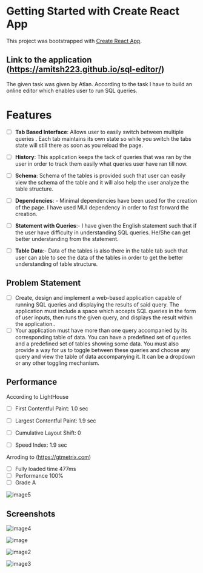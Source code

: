 # Getting Started with Create React App

This project was bootstrapped with [Create React App](https://github.com/facebook/create-react-app).

## Link to the application (https://amitsh223.github.io/sql-editor/)
The given task was given by Atlan. According to the task I have to build an online editor which enables user to run SQL queries. 

#  Features

 - [ ] **Tab Based Interface**: Allows user to easily switch between multiple queries . Each tab maintains its own state so while you switch the tabs state will still there as soon as you reload the page.
 - [ ] **History**: This application keeps the tack of queries that was ran by the user in order to track them easily what queries user have ran till now.
 - [ ] **Schema**: Schema of the tables is provided such that user can easily view the schema of the table and it will also help the user analyze the table structure.
 - [ ] **Dependencies**: - Minimal dependencies have been used for the creation of the page. I have used MUI dependency in order to fast forward the creation.
 - [ ] **Statement with Queries**:- I have given the English statement such that if the user have difficulty in understanding SQL queries. He/She can get better understanding from the statement.
 - [ ] **Table Data**:- Data of the tables is also there in the table tab such that user can able to see the data of the tables in order to get the better understanding of table structure.


## Problem Statement
- [ ] Create, design and implement a web-based application capable of running SQL queries and displaying the results of said query. The application must include a space which accepts SQL queries in the form of user inputs, then runs the given query, and displays the result within the application..
- [ ] Your application must have more than one query accompanied by its corresponding table of data. You can have a predefined set of queries and a predefined set of tables showing some data. You must also provide a way for us to toggle between these queries and choose any query and view the table of data accompanying it. It can be a dropdown or any other toggling mechanism.

## Performance
According to LightHouse
 - [ ] First Contentful Paint: 1.0 sec
 - [ ] Largest Contentful Paint: 1.9 sec
 - [ ] Cumulative Layout Shift: 0
 - [ ] Speed Index: 1.9 sec
 
 
Arroding to (https://gtmetrix.com)
 - [ ] Fully loaded time  477ms
 - [ ] Performance 100%
 - [ ] Grade A

 ![image5](https://github.com/amitsh223/images/assets/56124211/5f4e4e89-e40d-4256-bd58-11b0066794a4)


 ## Screenshots
![image4](https://github.com/amitsh223/images/assets/56124211/e0e5fbc7-4405-4f33-8137-61a673a5e2e0)

![image](https://github.com/amitsh223/images/assets/56124211/087f7b61-7ed0-4cde-99b5-ba686a397f5b)

![image2](https://github.com/amitsh223/images/assets/56124211/c74c3061-24b6-4780-89c6-97c2b82691e0)

![image3](https://github.com/amitsh223/images/assets/56124211/68bcb78d-6df0-4adf-9fe0-ca95c61e2ef4)




<!-- ## Available Scripts

In the project directory, you can run:

### `npm start`

Runs the app in the development mode.\
Open [http://localhost:3000](http://localhost:3000) to view it in your browser.

The page will reload when you make changes.\
You may also see any lint errors in the console.

### `npm test`

Launches the test runner in the interactive watch mode.\
See the section about [running tests](https://facebook.github.io/create-react-app/docs/running-tests) for more information.

### `npm run build`

Builds the app for production to the `build` folder.\
It correctly bundles React in production mode and optimizes the build for the best performance.

The build is minified and the filenames include the hashes.\
Your app is ready to be deployed!

See the section about [deployment](https://facebook.github.io/create-react-app/docs/deployment) for more information.

### `npm run eject`

**Note: this is a one-way operation. Once you `eject`, you can't go back!**

If you aren't satisfied with the build tool and configuration choices, you can `eject` at any time. This command will remove the single build dependency from your project.

Instead, it will copy all the configuration files and the transitive dependencies (webpack, Babel, ESLint, etc) right into your project so you have full control over them. All of the commands except `eject` will still work, but they will point to the copied scripts so you can tweak them. At this point you're on your own.

You don't have to ever use `eject`. The curated feature set is suitable for small and middle deployments, and you shouldn't feel obligated to use this feature. However we understand that this tool wouldn't be useful if you couldn't customize it when you are ready for it.

## Learn More

You can learn more in the [Create React App documentation](https://facebook.github.io/create-react-app/docs/getting-started).

To learn React, check out the [React documentation](https://reactjs.org/).

### Code Splitting

This section has moved here: [https://facebook.github.io/create-react-app/docs/code-splitting](https://facebook.github.io/create-react-app/docs/code-splitting)

### Analyzing the Bundle Size

This section has moved here: [https://facebook.github.io/create-react-app/docs/analyzing-the-bundle-size](https://facebook.github.io/create-react-app/docs/analyzing-the-bundle-size)

### Making a Progressive Web App

This section has moved here: [https://facebook.github.io/create-react-app/docs/making-a-progressive-web-app](https://facebook.github.io/create-react-app/docs/making-a-progressive-web-app)

### Advanced Configuration

This section has moved here: [https://facebook.github.io/create-react-app/docs/advanced-configuration](https://facebook.github.io/create-react-app/docs/advanced-configuration)

### Deployment

This section has moved here: [https://facebook.github.io/create-react-app/docs/deployment](https://facebook.github.io/create-react-app/docs/deployment)

### `npm run build` fails to minify

This section has moved here: [https://facebook.github.io/create-react-app/docs/troubleshooting#npm-run-build-fails-to-minify](https://facebook.github.io/create-react-app/docs/troubleshooting#npm-run-build-fails-to-minify) -->
